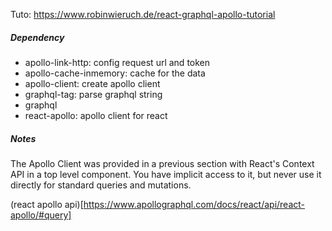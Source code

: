 Tuto: https://www.robinwieruch.de/react-graphql-apollo-tutorial

##### Dependency

- apollo-link-http: config request url and token
- apollo-cache-inmemory: cache for the data
- apollo-client: create apollo client
- graphql-tag: parse graphql string
- graphql
- react-apollo: apollo client for react

##### Notes

The Apollo Client was provided in a previous section with React's Context API in a top level component. You have implicit access to it, but never use it directly for standard queries and mutations.

(react apollo api)[https://www.apollographql.com/docs/react/api/react-apollo/#query]
